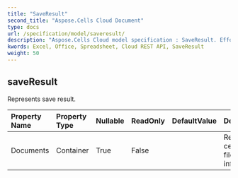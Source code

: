 ```yaml
---
title: "SaveResult"
second_title: "Aspose.Cells Cloud Document"
type: docs
url: /specification/model/saveresult/
description: "Aspose.Cells Cloud model specification : SaveResult. Effortlessly handle Excel and other spreadsheet documents with features like opening, generating, editing, splitting, merging, comparing, and converting."
kwords: Excel, Office, Spreadsheet, Cloud REST API, SaveResult
weight: 50
---
```


## **saveResult**

Represents save result. 

| Property Name | Property Type | Nullable |  ReadOnly | DefaultValue | Description | 
| :- | :- | :- |:- |  :- | :- |
| Documents | Container | True |  False |  | Represents cells cloud file infomation. |  

